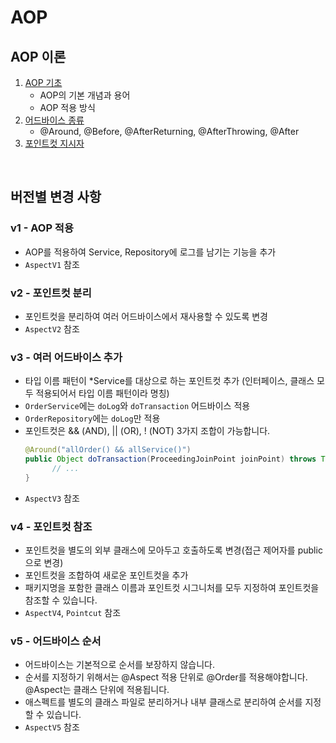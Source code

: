 # AOP

## AOP 이론

1. [AOP 기초](https://github.com/woosungkim0123/spring-jpa-deep-dive/tree/master/spring_advance/aop/notion/1_aop_basic)
   - AOP의 기본 개념과 용어
   - AOP 적용 방식
2. [어드바이스 종류](https://github.com/woosungkim0123/spring-jpa-deep-dive/tree/master/spring_advance/aop/notion/2_advice_type)  
   - @Around, @Before, @AfterReturning, @AfterThrowing, @After
3. [포인트컷 지시자](https://github.com/woosungkim0123/spring-jpa-deep-dive/tree/master/spring_advance/aop/notion/3_pointcut)

<br>

## 버전별 변경 사항

### v1 - AOP 적용

- AOP를 적용하여 Service, Repository에 로그를 남기는 기능을 추가
- `AspectV1` 참조

### v2 - 포인트컷 분리

- 포인트컷을 분리하여 여러 어드바이스에서 재사용할 수 있도록 변경
- `AspectV2` 참조

### v3 - 여러 어드바이스 추가

- 타입 이름 패턴이 *Service를 대상으로 하는 포인트컷 추가 (인터페이스, 클래스 모두 적용되어서 타입 이름 패턴이라 명칭)
- `OrderService`에는 `doLog`와 `doTransaction` 어드바이스 적용
- `OrderRepository`에는 `doLog`만 적용
- 포인트컷은 && (AND), || (OR), ! (NOT) 3가지 조합이 가능합니다.
  ```java
  @Around("allOrder() && allService()")
  public Object doTransaction(ProceedingJoinPoint joinPoint) throws Throwable {
        // ...
  }
  ```
- `AspectV3` 참조

### v4 - 포인트컷 참조

- 포인트컷을 별도의 외부 클래스에 모아두고 호출하도록 변경(접근 제어자를 public으로 변경)
- 포인트컷을 조합하여 새로운 포인트컷을 추가
- 패키지명을 포함한 클래스 이름과 포인트컷 시그니처를 모두 지정하여 포인트컷을 참조할 수 있습니다.
- `AspectV4`, `Pointcut` 참조

### v5 - 어드바이스 순서

- 어드바이스는 기본적으로 순서를 보장하지 않습니다.
- 순서를 지정하기 위해서는 @Aspect 적용 단위로 @Order를 적용해야합니다. @Aspect는 클래스 단위에 적용됩니다.
- 애스펙트를 별도의 클래스 파일로 분리하거나 내부 클래스로 분리하여 순서를 지정할 수 있습니다.
- `AspectV5` 참조
